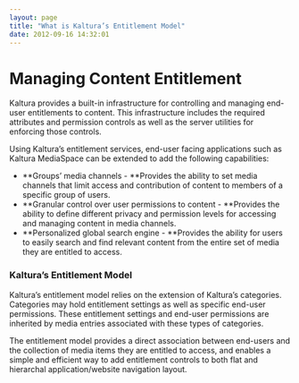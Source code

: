 ```yaml
---
layout: page
title: "What is Kaltura’s Entitlement Model"
date: 2012-09-16 14:32:01
---
```


# Managing Content Entitlement

Kaltura provides a built-in infrastructure for controlling and managing end-user entitlements to content. This infrastructure includes the required attributes and permission controls as well as the server utilities for enforcing those controls.

Using Kaltura’s entitlement services, end-user facing applications such as Kaltura MediaSpace can be extended to add the following capabilities:

*   **Groups’ media channels - **Provides the ability to set media channels that limit access and contribution of content to members of a specific group of users.
*   **Granular control over user permissions to content - **Provides the ability to define different privacy and permission levels for accessing and managing content in media channels.
*   **Personalized global search engine - **Provides the ability for users to easily search and find relevant content from the entire set of media they are entitled to access.

### Kaltura’s Entitlement Model

Kaltura’s entitlement model relies on the extension of Kaltura’s categories.  Categories may hold entitlement settings as well as specific end-user permissions. These entitlement settings and end-user permissions are inherited by media entries associated with these types of categories. 

The entitlement model provides a direct association between end-users and the collection of media items they are entitled to access, and enables a simple and efficient way to add entitlement controls to both flat and hierarchal application/website navigation layout.